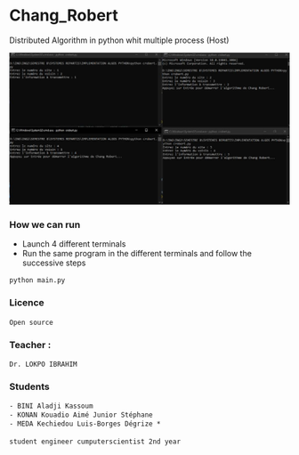 # Chang_Robert
Distributed Algorithm in python whit multiple process (Host)

![](./preview.png)

### How we can run
- Launch 4 different terminals
- Run the same program in the different terminals and follow the successive steps

```
python main.py
```

### Licence
    Open source

### Teacher :
    Dr. LOKPO IBRAHIM

### Students
    - BINI Aladji Kassoum
    - KONAN Kouadio Aimé Junior Stéphane
    - MEDA Kechiedou Luis-Borges Dégrize *
    
    student engineer cumputerscientist 2nd year 
